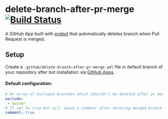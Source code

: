 # delete-branch-after-pr-merge [![Build Status](https://travis-ci.com/tplk/delete-branch-after-pr-merge.svg?branch=master)](https://travis-ci.com/tplk/delete-branch-after-pr-merge)
A GitHub App built with [probot](https://github.com/probot/probot)
that automatically deletes branch when Pull Request is merged.

## Setup
Create a `.github/delete-branch-after-pr-merge.yml` file
in default branch of your repository after bot installation via
[GitHub Apps](https://github.com/apps/delete-branch-after-pr-merge).

#### Default configuration:
```yaml
# An array of excluded branches which shouldn't be deleted after pr merge.
exclude:
 - master
# If set to true bot will leave a comment after deleting merged branch.
comment: true
```
